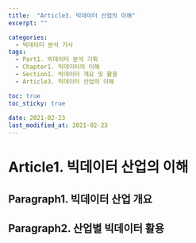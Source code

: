 ```yaml
---
title:  "Article3. 빅데이터 산업의 이해"
excerpt: ""

categories:
  - 빅데이터 분석 기사
tags:
  - Part1. 빅데이터 분석 기획
  - Chapter1. 빅데이터의 이해
  - Section1. 빅데이터 개요 및 활용
  - Article3. 빅데이터 산업의 이해

toc: true
toc_sticky: true
 
date: 2021-02-23
last_modified_at: 2021-02-23
---
```


# Article1. 빅데이터 산업의 이해

## Paragraph1. 빅데이터 산업 개요

## Paragraph2. 산업별 빅데이터 활용
